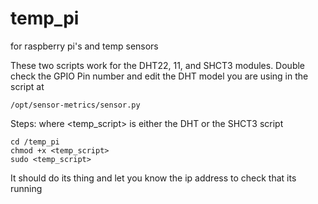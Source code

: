 # temp_pi
for raspberry pi's and temp sensors

These two scripts work for the DHT22, 11, and SHCT3 modules.
Double check the GPIO Pin number and edit the DHT model you are using in the script at
````
/opt/sensor-metrics/sensor.py
````

Steps:
where <temp_script> is either the DHT or the SHCT3 script
````
cd /temp_pi
chmod +x <temp_script>
sudo <temp_script>
````
It should do its thing and let you know the ip address to check that its running

